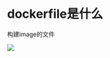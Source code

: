 

# dockerfile是什么


构建image的文件

![](https://xiaoboblog-bucket.oss-cn-hangzhou.aliyuncs.com/blog/20220830003731.png)


